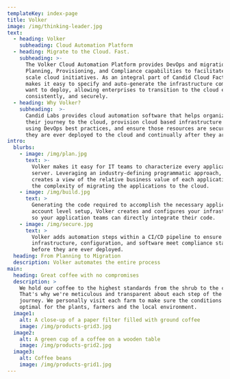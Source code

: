 ```yaml
---
templateKey: index-page
title: Volker
image: /img/thinking-leader.jpg
text:
  - heading: Volker
    subheading: Cloud Automation Platform
  - heading: Migrate to the Cloud. Fast.
    subheading: >-
      The Volker Cloud Automation Platform provides DevOps and migration teams with
      Planning, Provisioning, and Compliance capabilities to facilitate factory
      scale cloud initiatives. As an integral part of Candid Cloud Factory, Volker
      makes it easy to specify and auto-generate the infrastructure components you
      want to deploy, allowing enterprises to transition to the cloud efficiently,
      consistently, and securely.
  - heading: Why Volker?
    subheading:  >-
      Candid Labs provides cloud automation software that helps organizations plan
      their journey to the cloud, provision cloud based infrastructure resources
      using DevOps best practices, and ensure those resources are secure before
      they are ever deployed to the cloud and continually after they are deployed.
intro:
  blurbs:
    - image: /img/plan.jpg
      text: >-
        Volker makes it easy for IT teams to characterize every application and
        server. Leveraging an industry-defining programmatic approach, Volker
        creates a view of the relative business value of each application and
        the complexity of migrating the applications to the cloud.
    - image: /img/build.jpg
      text: >
        Generating the code required to accomplish the necessary application and
        account level setup, Volker creates and configures your infrastructure,
        so your application teams can directly integrate their code.
    - image: /img/secure.jpg
      text: >
        Volker adds automation steps within a CI/CD pipeline to ensure the
        infrastructure, configuration, and software meet compliance standards
        before they are ever deployed.
  heading: From Planning to Migration
  description: Volker automates the entire process
main:
  heading: Great coffee with no compromises
  description: >
    We hold our coffee to the highest standards from the shrub to the cup.
    That's why we're meticulous and transparent about each step of the coffee's
    journey. We personally visit each farm to make sure the conditions are
    optimal for the plants, farmers and the local environment.
  image1:
    alt: A close-up of a paper filter filled with ground coffee
    image: /img/products-grid3.jpg
  image2:
    alt: A green cup of a coffee on a wooden table
    image: /img/products-grid2.jpg
  image3:
    alt: Coffee beans
    image: /img/products-grid1.jpg
---
```


